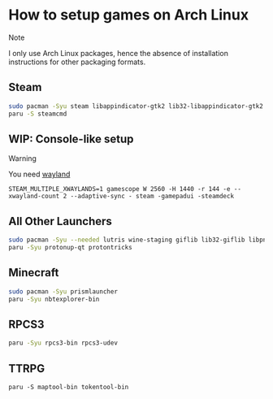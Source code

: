 # How to setup games on Arch Linux

> [!NOTE]
> I only use Arch Linux packages, hence the absence of installation instructions for other packaging formats.

## Steam

```sh
sudo pacman -Syu steam libappindicator-gtk2 lib32-libappindicator-gtk2
paru -S steamcmd
```

## WIP: Console-like setup

> [!WARNING]
> You need [wayland](https://archlinux.org/packages/extra/x86_64/wayland/)

`STEAM_MULTIPLE_XWAYLANDS=1 gamescope W 2560 -H 1440 -r 144 -e --xwayland-count 2 --adaptive-sync - steam -gamepadui -steamdeck`

## All Other Launchers

```sh
sudo pacman -Syu --needed lutris wine-staging giflib lib32-giflib libpng lib32-libpng libldap lib32-libldap gnutls lib32-gnutls mpg123 lib32-mpg123 openal lib32-openal v4l-utils lib32-v4l-utils libpulse lib32-libpulse libgpg-error lib32-libgpg-error alsa-plugins lib32-alsa-plugins alsa-lib lib32-alsa-lib libjpeg-turbo lib32-libjpeg-turbo sqlite lib32-sqlite libxcomposite lib32-libxcomposite libxinerama lib32-libgcrypt libgcrypt lib32-libxinerama ncurses lib32-ncurses ocl-icd lib32-ocl-icd libxslt lib32-libxslt libva lib32-libva gtk3 lib32-gtk3 gst-plugins-base-libs lib32-gst-plugins-base-libs vulkan-icd-loader lib32-vulkan-icd-loader vkd3d mangohud goverlay
paru -Syu protonup-qt protontricks
```

## Minecraft

```sh
sudo pacman -Syu prismlauncher
paru -Syu nbtexplorer-bin
```

## RPCS3

```sh
paru -Syu rpcs3-bin rpcs3-udev
```

## TTRPG

`paru -S maptool-bin tokentool-bin`
